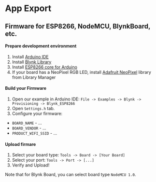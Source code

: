 # App Export

## Firmware for ESP8266, NodeMCU, BlynkBoard, etc.

#### Prepare development environment
1. Install [Arduino IDE](https://www.arduino.cc/en/Main/Software)
2. Install [Blynk Library](https://github.com/blynkkk/blynk-library/releases/latest)
3. Install [ESP8266 core for Arduino](https://github.com/esp8266/Arduino#installing-with-boards-manager)
4. If your board has a NeoPixel RGB LED, install [Adafruit NeoPixel](https://github.com/adafruit/Adafruit_NeoPixel) library from Library Manager

#### Build your Firmware
1. Open our example in Arduino IDE: ```File -> Examples -> Blynk -> Provisioning -> Blynk_ESP8266```
2. Open ```Settings.h``` tab.
3. Configure your firmware:
  * ```BOARD_NAME``` - ...
  * ```BOARD_VENDOR``` - ...
  * ```PRODUCT_WIFI_SSID``` - ...
  
#### Upload firmare
1. Select your board type: ```Tools -> Board -> [Your Board]```
2. Select your port: ```Tools -> Port -> [...]```
3. Verify and Upload!

Note that for Blynk Board, you can select board type ```NodeMCU 1.0```.
